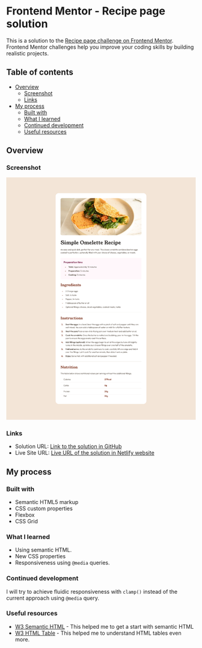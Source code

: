 # Frontend Mentor - Recipe page solution

This is a solution to the [Recipe page challenge on Frontend Mentor](https://www.frontendmentor.io/challenges/recipe-page-KiTsR8QQKm). Frontend Mentor challenges help you improve your coding skills by building realistic projects.

## Table of contents

- [Overview](#overview)
  - [Screenshot](#screenshot)
  - [Links](#links)
- [My process](#my-process)
  - [Built with](#built-with)
  - [What I learned](#what-i-learned)
  - [Continued development](#continued-development)
  - [Useful resources](#useful-resources)

## Overview

### Screenshot

![A screenshot of the recipe-page solution](./screenshot.png)

### Links

- Solution URL: [Link to the solution in GitHub](https://github.com/SaiDineshKopparthi/Frontend-Mentor-Challanges/tree/main/recipe-page)
- Live Site URL: [Live URL of the solution in Netlify website](https://recipe-page-dinesh.netlify.app/)

## My process

### Built with

- Semantic HTML5 markup
- CSS custom properties
- Flexbox
- CSS Grid

### What I learned

- Using semantic HTML.
- New CSS properties
- Responsiveness using `@media` queries.

### Continued development

I will try to achieve fluidic responsiveness with `clamp()` instead of the current approach using `@media` query.

### Useful resources

- [W3 Semantic HTML](https://www.w3schools.com/html/html5_semantic_elements.asp) - This helped me to get a start with semantic HTML
- [W3 HTML Table](https://www.w3schools.com/html/html_tables.asp) - This helped me to understand HTML tables even more.
